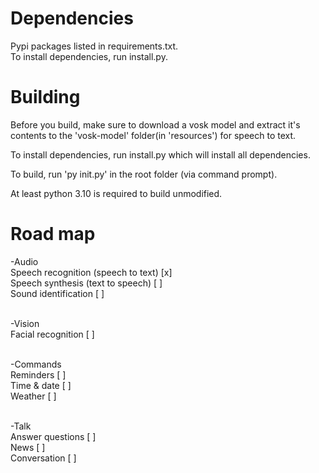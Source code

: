 # Dependencies
Pypi packages listed in requirements.txt.<br>
To install dependencies, run install.py.

# Building

Before you build, make sure to download a vosk model and extract it's contents to the 'vosk-model' folder(in 'resources') for speech to text.

To install dependencies, run install.py which will install all dependencies.

To build, run 'py init.py' in the root folder (via command prompt).

At least python 3.10 is required to build unmodified.

# Road map
-Audio <br>
Speech recognition (speech to text) [x]<br>
Speech synthesis (text to speech) [ ]<br>
Sound identification [ ]<br><br>

-Vision<br>
Facial recognition [ ]<br><br>

-Commands<br>
Reminders [ ]<br>
Time & date [ ]<br>
Weather [ ]<br><br>

-Talk<br>
Answer questions [ ]<br>
News [ ]<br>
Conversation [ ]<br>

